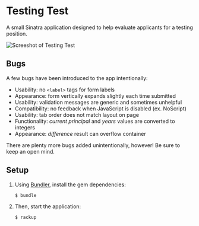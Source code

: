 # Testing Test

A small Sinatra application designed to help evaluate applicants for a testing position.

<img src="http://toddmazierski.com/wp-content/uploads/2011/08/testing-test.png" alt="Screeshot of Testing Test">

## Bugs

A few bugs have been introduced to the app intentionally:

  * Usability: no `<label>` tags for form labels
  * Appearance: form vertically expands slightly each time submitted
  * Usability: validation messages are generic and sometimes unhelpful
  * Compatibility: no feedback when JavaScript is disabled (ex. NoScript)
  * Usability: tab order does not match layout on page
  * Functionality: <em>current principal</em> and <em>years</em> values are converted to integers
  * Appearance: <em>difference</em> result can overflow container

There are plenty more bugs added unintentionally, however! Be sure to keep an open mind.

## Setup

1. Using [Bundler](http://bundler.io/), install the gem dependencies:

    ```
    $ bundle
    ```

2. Then, start the application:

    ```
    $ rackup
    ```
